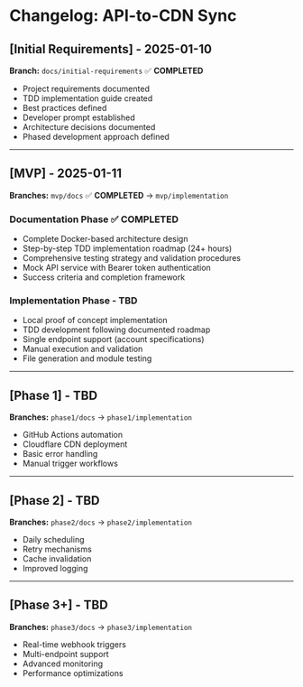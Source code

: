 # Changelog: API-to-CDN Sync

## [Initial Requirements] - 2025-01-10
**Branch:** `docs/initial-requirements` ✅ **COMPLETED**

- Project requirements documented
- TDD implementation guide created
- Best practices defined
- Developer prompt established
- Architecture decisions documented
- Phased development approach defined

---

## [MVP] - 2025-01-11
**Branches:** `mvp/docs` ✅ **COMPLETED** → `mvp/implementation`

### Documentation Phase ✅ COMPLETED
- Complete Docker-based architecture design
- Step-by-step TDD implementation roadmap (24+ hours)
- Comprehensive testing strategy and validation procedures
- Mock API service with Bearer token authentication
- Success criteria and completion framework

### Implementation Phase - TBD
- Local proof of concept implementation
- TDD development following documented roadmap
- Single endpoint support (account specifications)
- Manual execution and validation
- File generation and module testing

---

## [Phase 1] - TBD
**Branches:** `phase1/docs` → `phase1/implementation`

- GitHub Actions automation
- Cloudflare CDN deployment
- Basic error handling
- Manual trigger workflows

---

## [Phase 2] - TBD
**Branches:** `phase2/docs` → `phase2/implementation`

- Daily scheduling
- Retry mechanisms
- Cache invalidation
- Improved logging

---

## [Phase 3+] - TBD
**Branches:** `phase3/docs` → `phase3/implementation`

- Real-time webhook triggers
- Multi-endpoint support
- Advanced monitoring
- Performance optimizations
